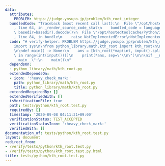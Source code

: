 ```yaml
---
data:
  attributes:
    PROBLEM: https://judge.yosupo.jp/problem/kth_root_integer
  bundledCode: "Traceback (most recent call last):\n  File \"/opt/hostedtoolcache/Python/3.8.5/x64/lib/python3.8/site-packages/onlinejudge_verify/documentation/build.py\"\
    , line 64, in _render_source_code_stat\n    bundled_code = language.bundle(stat.path,\
    \ basedir=basedir).decode()\n  File \"/opt/hostedtoolcache/Python/3.8.5/x64/lib/python3.8/site-packages/onlinejudge_verify/languages/python.py\"\
    , line 84, in bundle\n    raise NotImplementedError\nNotImplementedError\n"
  code: "# verify-helper: PROBLEM https://judge.yosupo.jp/problem/kth_root_integer\n\
    import sys\n\nfrom python_library.math.kth_root import kth_root\n\ninput = sys.stdin.buffer.readline\n\
    \n\ndef main() -> None:\n    ans = [kth_root(*map(int, input().split())) for _\
    \ in range(int(input()))]\n    print(*ans, sep=\"\\n\")\n\n\nif __name__ == \"\
    __main__\":\n    main()\n"
  dependsOn:
  - python_library/math/kth_root.py
  extendedDependsOn:
  - icon: ':heavy_check_mark:'
    path: python_library/math/kth_root.py
    title: python_library/math/kth_root.py
  extendedRequiredBy: []
  extendedVerifiedWith: []
  isVerificationFile: true
  path: tests/python/kth_root.test.py
  requiredBy: []
  timestamp: '2020-09-08 04:11:21+09:00'
  verificationStatus: TEST_ACCEPTED
  verificationStatusIcon: ':heavy_check_mark:'
  verifiedWith: []
documentation_of: tests/python/kth_root.test.py
layout: document
redirect_from:
- /verify/tests/python/kth_root.test.py
- /verify/tests/python/kth_root.test.py.html
title: tests/python/kth_root.test.py
---
```

